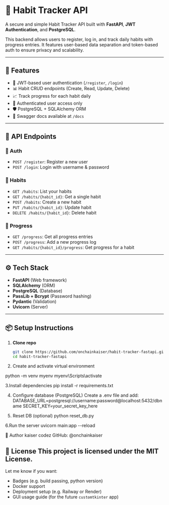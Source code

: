 # 🧠 Habit Tracker API

A secure and simple Habit Tracker API built with **FastAPI**, **JWT Authentication**, and **PostgreSQL**.

This backend allows users to register, log in, and track daily habits with progress entries. It features user-based data separation and token-based auth to ensure privacy and scalability.

---

## 🚀 Features

- 🔐 JWT-based user authentication (`/register`, `/login`)
- 📊 Habit CRUD endpoints (Create, Read, Update, Delete)
- 📈 Track progress for each habit daily
- 👤 Authenticated user access only
- 🛡️ PostgreSQL + SQLAlchemy ORM
- 📄 Swagger docs available at `/docs`

---

## 🧪 API Endpoints

### 🔑 Auth
- `POST /register`: Register a new user
- `POST /login`: Login with username & password

### 🧠 Habits
- `GET /habits`: List your habits
- `GET /habits/{habit_id}`: Get a single habit
- `POST /habits`: Create a new habit
- `PUT /habits/{habit_id}`: Update habit
- `DELETE /habits/{habit_id}`: Delete habit

### 📅 Progress
- `GET /progress`: Get all progress entries
- `POST /progress`: Add a new progress log
- `GET /habits/{habit_id}/progress`: Get progress for a habit

---

## ⚙️ Tech Stack

- **FastAPI** (Web framework)
- **SQLAlchemy** (ORM)
- **PostgreSQL** (Database)
- **PassLib + Bcrypt** (Password hashing)
- **Pydantic** (Validation)
- **Uvicorn** (Server)

---

## 📦 Setup Instructions

1. **Clone repo**
   ```bash
   git clone https://github.com/onchainkaiser/habit-tracker-fastapi.git
   cd habit-tracker-fastapi
2. Create and activate virtual environment

python -m venv myenv
myenv\Scripts\activate

3.Install dependencies
pip install -r requirements.txt

4. Configure database (PostgreSQL)
Create a .env file and add:
DATABASE_URL=postgresql://username:password@localhost:5432/dbname
SECRET_KEY=your_secret_key_here

5. Reset DB (optional)
python reset_db.py

6.Run the server
uvicorn main:app --reload

👤 Author
kaiser codez
GitHub: @onchainkaiser

📌 License
This project is licensed under the MIT License.
---

Let me know if you want:
- Badges (e.g. build passing, python version)
- Docker support
- Deployment setup (e.g. Railway or Render)
- GUI usage guide (for the future `customtkinter` app)
